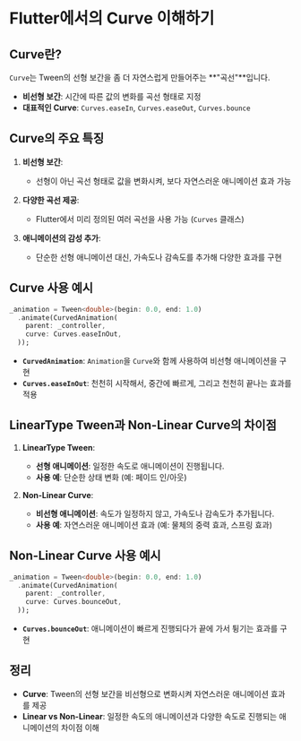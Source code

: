 # Flutter에서의 Curve 이해하기

## Curve란?

`Curve`는 Tween의 선형 보간을 좀 더 자연스럽게 만들어주는 **"곡선"**입니다.

- **비선형 보간**: 시간에 따른 값의 변화를 곡선 형태로 지정
- **대표적인 Curve**: `Curves.easeIn`, `Curves.easeOut`, `Curves.bounce`

## Curve의 주요 특징

1. **비선형 보간**:
   - 선형이 아닌 곡선 형태로 값을 변화시켜, 보다 자연스러운 애니메이션 효과 가능

2. **다양한 곡선 제공**:
   - Flutter에서 미리 정의된 여러 곡선을 사용 가능 (`Curves` 클래스)

3. **애니메이션의 감성 추가**:
   - 단순한 선형 애니메이션 대신, 가속도나 감속도를 추가해 다양한 효과를 구현

## Curve 사용 예시

```dart
_animation = Tween<double>(begin: 0.0, end: 1.0)
  .animate(CurvedAnimation(
    parent: _controller,
    curve: Curves.easeInOut,
  ));
```

- **`CurvedAnimation`**: `Animation`을 `Curve`와 함께 사용하여 비선형 애니메이션을 구현
- **`Curves.easeInOut`**: 천천히 시작해서, 중간에 빠르게, 그리고 천천히 끝나는 효과를 적용

## LinearType Tween과 Non-Linear Curve의 차이점

1. **LinearType Tween**:
   - **선형 애니메이션**: 일정한 속도로 애니메이션이 진행됩니다.
   - **사용 예**: 단순한 상태 변화 (예: 페이드 인/아웃)

2. **Non-Linear Curve**:
   - **비선형 애니메이션**: 속도가 일정하지 않고, 가속도나 감속도가 추가됩니다.
   - **사용 예**: 자연스러운 애니메이션 효과 (예: 물체의 중력 효과, 스프링 효과)

## Non-Linear Curve 사용 예시

```dart
_animation = Tween<double>(begin: 0.0, end: 1.0)
  .animate(CurvedAnimation(
    parent: _controller,
    curve: Curves.bounceOut,
  ));
```

- **`Curves.bounceOut`**: 애니메이션이 빠르게 진행되다가 끝에 가서 튕기는 효과를 구현


## 정리

- **Curve**: Tween의 선형 보간을 비선형으로 변화시켜 자연스러운 애니메이션 효과를 제공
- **Linear vs Non-Linear**: 일정한 속도의 애니메이션과 다양한 속도로 진행되는 애니메이션의 차이점 이해

